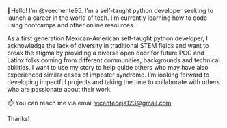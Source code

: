 👋Hello! I’m @veechente95. I'm a self-taught python developer seeking to launch a career in the world of tech. I’m currently learning how to code using bootcamps and other online resources. 

As a first generation Mexican-American self-taught python developer, I acknowledge the lack of diversity in traditional STEM fields and want to break the stigma by providing a diverse open door for future POC and Latinx folks coming from different communities, backgrounds and technical abilities. I want to use my story to help guide others who may have also experienced similar cases of imposter syndrome. I’m looking forward to developing impactful projects and taking the time to collaborate with others who are passionate about their work.

📫 You can reach me via email vicenteceja123@gmail.com

Thanks! 

<!---
veechente95/veechente95 is a ✨ special ✨ repository because its `README.md` (this file) appears on your GitHub profile.
You can click the Preview link to take a look at your changes.
--->
